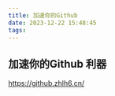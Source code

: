 ```yaml
---
title: 加速你的Github
date: 2023-12-22 15:48:45
tags:
---
```


## 加速你的Github 利器

https://github.zhlh6.cn/